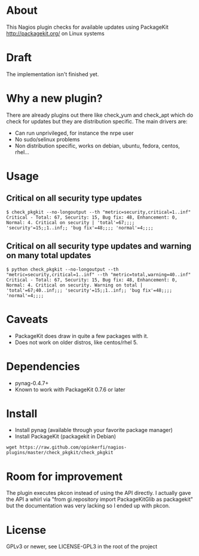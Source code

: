 About
=====

This Nagios plugin checks for available updates using PackageKit
http://packagekit.org/ on Linux systems

Draft
=====
The implementation isn't finished yet.

Why a new plugin?
=================

There are already plugins out there like check_yum and check_apt which do
check for updates but they are distribution specific. The main drivers are:

* Can run unprivileged, for instance the nrpe user
* No sudo/selinux problems
* Non distribution specific, works on debian, ubuntu, fedora, centos, rhel...

Usage
=====

Critical on all security type updates
-------------------------------------
```
$ check_pkgkit --no-longoutput --th "metric=security,critical=1..inf"
Critical - Total: 67, Security: 15, Bug fix: 48, Enhancement: 0, Normal: 4. Critical on security | 'total'=67;;;; 'security'=15;;1..inf;; 'bug fix'=48;;;; 'normal'=4;;;;
```

Critical on all security type updates and warning on many total updates
-----------------------------------------------------------------------
```
$ python check_pkgkit --no-longoutput --th "metric=security,critical=1..inf" --th "metric=total,warning=40..inf"
Critical - Total: 67, Security: 15, Bug fix: 48, Enhancement: 0, Normal: 4. Critical on security. Warning on total | 'total'=67;40..inf;;; 'security'=15;;1..inf;; 'bug fix'=48;;;; 'normal'=4;;;;
```



Caveats
=======
* PackageKit does draw in quite a few packages with it.
* Does not work on older distros, like centos/rhel 5.

Dependencies
============

* pynag-0.4.7+
* Known to work with PackageKit 0.7.6 or later

Install
=======

* Install pynag (available through your favorite package manager)
* Install PackageKit (packagekit in Debian)

```
wget https://raw.github.com/opinkerfi/nagios-plugins/master/check_pkgkit/check_pkgkit
```

Room for improvement
====================

The plugin executes pkcon instead of using the API directly. I actually gave
the API a whirl via "from gi.repository import PackageKitGlib as packagekit"
but the documentation was very lacking so I ended up with pkcon.

License
=======
GPLv3 or newer, see LICENSE-GPL3 in the root of the project
